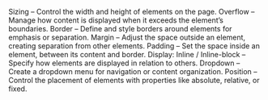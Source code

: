 Sizing – Control the width and height of elements on the page.
Overflow – Manage how content is displayed when it exceeds the element’s boundaries.
Border – Define and style borders around elements for emphasis or separation.
Margin – Adjust the space outside an element, creating separation from other elements.
Padding – Set the space inside an element, between its content and border.
Display: Inline / Inline-block – Specify how elements are displayed in relation to others.
Dropdown – Create a dropdown menu for navigation or content organization.
Position – Control the placement of elements with properties like absolute, relative, or fixed.